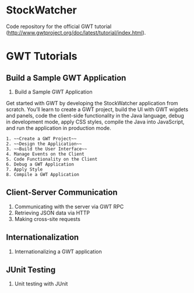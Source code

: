 # StockWatcher
Code repository for the official GWT tutorial (http://www.gwtproject.org/doc/latest/tutorial/index.html).

# GWT Tutorials
## Build a Sample GWT Application

1. Build a Sample GWT Application
>
Get started with GWT by developing the StockWatcher application from scratch. You’ll learn 
to create a GWT project, build the UI with GWT wigdets and panels, code the client-side 
functionality in the Java language, debug in development mode, apply CSS styles, compile the 
Java into JavaScript, and run the application in production mode.

	1. ~~Create a GWT Project~~
	2. ~~Design the Application~~
	3. ~~Build the User Interface~~
	4. Manage Events on the Client
	5. Code Functionality on the Client
	6. Debug a GWT Application
	7. Apply Style
	8. Compile a GWT Application

## Client-Server Communication
1. Communicating with the server via GWT RPC
2. Retrieving JSON data via HTTP
3. Making cross-site requests

## Internationalization
1. Internationalizing a GWT application

## JUnit Testing
1. Unit testing with JUnit

